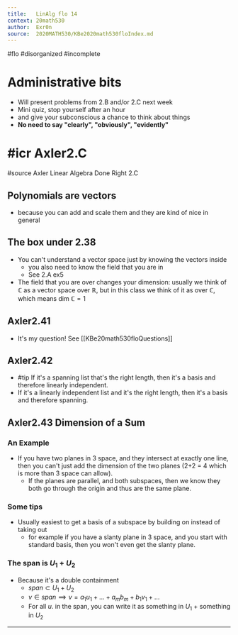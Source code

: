 ```yaml
---
title:   LinAlg flo 14
context: 20math530
author:  Exr0n
source:  2020MATH530/KBe2020math530floIndex.md
---
```


#flo 
#disorganized #incomplete


# Administrative bits
- Will present problems from 2.B and/or 2.C next week
- Mini quiz, stop yourself after an hour
- and give your subconscious a chance to think about things
- **No need to say "clearly", "obviously", "evidently"**

# #icr Axler2.C
#source Axler Linear Algebra Done Right 2.C
## Polynomials are vectors
- because you can add and scale them and they are kind of nice in general

## The box under 2.38 
- You can't understand a vector space just by knowing the vectors inside
	- you also need to know the field that you are in
	- See 2.A ex5
- The field that you are over changes your dimension: usually we think of $\mathbb{C}$ as a vector space over $\mathbb{R}$, but in this class we think of it as over $\mathbb{C}$, which means $\text{dim }\mathbb{C} = 1$

## Axler2.41
- It's my question! See [[KBe20math530floQuestions]]

## Axler2.42
- #tip If it's a spanning list that's the right length, then it's a basis and therefore linearly independent.
- If it's a linearly independent list and it's the right length, then it's a basis and therefore spanning.

## Axler2.43 Dimension of a Sum
### An Example
- If you have two planes in 3 space, and they intersect at exactly one line, then you can't just add the dimension of the two planes (2+2 = 4 which is more than 3 space can allow). 
	- If the planes are parallel, and both subspaces, then we know they both go through the origin and thus are the same plane. 
	
### Some tips
- Usually easiest to get a basis of a subspace by building on instead of taking out
	- for example if you have a slanty plane in 3 space, and you start with standard basis, then you won't even get the slanty plane.

### The span is $U_1+U_2$
- Because it's a double containment
	- $span \subset U_1+U_2$
	- $v \in span \implies v = a_1u_1 + \ldots + a_mb_m + b_1v_1 + \dots$
	- For all $u$. in the span, you can write it as something in $U_1$ + something in $U_2$

---
